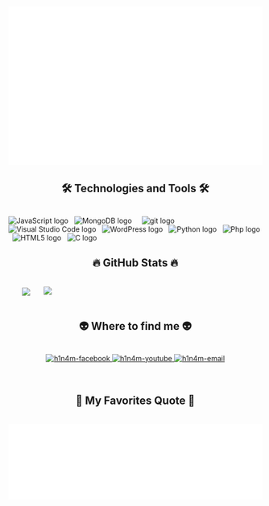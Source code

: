<!-- Trungquandev -->
<a href="#" target="_blank">
  <img src="svg/trungquandev.svg" width="1200" alt="trungquandev-official" />
</a>

<h2 align="center">🛠 Technologies and Tools 🛠</h2>
<br>
<!-- https://simpleicons.org/ -->
<span><img src="https://img.shields.io/badge/JavaScript-282C34?logo=javascript&logoColor=F7DF1E" alt="JavaScript logo" title="JavaScript" height="25" /></span>
&nbsp;
<span><img src="https://img.shields.io/badge/MongoDB-282C34?logo=mongodb&logoColor=47A248" alt="MongoDB logo" title="MongoDB" height="25" /></span>
&nbsp;
&nbsp;
<span><img src="https://img.shields.io/badge/git-282C34?logo=git&logoColor=F05032" alt="git logo" title="git" height="25" /></span>
&nbsp;
<span><img src="https://img.shields.io/badge/VS%20Code-282C34?logo=visual-studio-code&logoColor=007ACC" alt="Visual Studio Code logo" title="Visual Studio Code" height="25" /></span>
&nbsp;
<span><img src="https://img.shields.io/badge/WordPress-282C34?logo=wordPress&logoColor=21759B" alt="WordPress logo" title="WordPress" height="25" /></span>
&nbsp;
<span><img src="https://img.shields.io/badge/python-282C34?logo=python&logoColor=007ACC" alt="Python logo" title="Python" height="25" /></span>
&nbsp;
<span><img src="https://img.shields.io/badge/php-282C34?logo=php&logoColor=007ACC" alt="Php logo" title="Php" height="25" /></span>
&nbsp;
<span><img src="https://img.shields.io/badge/HTML5-282C34?logo=html5&logoColor=E34F26" alt="HTML5 logo" title="HTML5" height="25" /></span>
&nbsp;
<span><img src="https://img.shields.io/badge/C-282C34?logo=c&logoColor=F05032" alt="C logo" title="C" height="25" /></span>
&nbsp;

<br>
<h2 align="center">🔥 GitHub Stats 🔥</h2>
<!-- https://github.com/anuraghazra/github-readme-stats -->
<br>
<div align=center>
  <a href="#" title="h1n4m">
    <img width="315" align="center" src="https://github-readme-stats.vercel.app/api/top-langs/?username=NguyenCongHaiNam&hide=c%23,powershell,Mathematica,Ruby,Objective-C,Objective-C%2b%2b,Cuda&title_color=61dafb&text_color=ffffff&icon_color=61dafb&bg_color=20232a&langs_count=8&layout=compact&border_color=61dafb&hide_border=true" />
  </a>
  <a href="#" title="h1n4m">
    <img align="right" width="434" src="https://github-readme-stats.vercel.app/api?username=NguyenCongHaiNam&show_icons=true&theme=react&border_color=61dafb&hide_border=true" />
  </a>
</div>

<br>
<h2 align="center">👽 Where to find me 👽</h2>
<br>
<!-- https://icons8.com -->
<div align="center">
  <a href="https://www.facebook.com/profile.php?id=100086236603092" target="blank">
    <img src="https://img.icons8.com/bubbles/100/000000/facebook-new.png" alt="h1n4m-facebook" />
  </a>
  <a href="https://www.youtube.com/channel/UC0qQRsRvy1x48eRzLYl_bfQ" target="blank">
    <img src="https://img.icons8.com/bubbles/100/000000/youtube-squared.png" alt="h1n4m-youtube" />
  </a>
  <a href="mailto:nguyenconghainamk57mta@gmail.com" target="top">
    <img src="https://img.icons8.com/bubbles/100/000000/apple-mail.png" alt="h1n4m-email" />
  </a>
</div>

<br>



<br>
<h2 align="center">📑 My Favorites Quote 📑</h2>
<br>
<a href="#" target="_blank">
  <img src="svg/trungquandev-quotes.svg" width="846" height="150" alt="trungquandev-official" />
</a>

